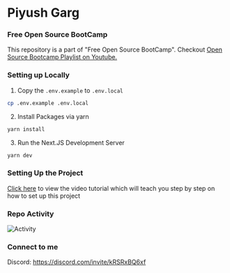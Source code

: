 # Piyush Garg

### Free Open Source BootCamp
This repository is a part of "Free Open Source BootCamp". Checkout [Open Source Bootcamp Playlist on Youtube.](https://www.youtube.com/playlist?list=PLinedj3B30sAT6CotNj0iffhRV89SkNK9)

### Setting up Locally

1. Copy the `.env.example` to `.env.local`

```bash
cp .env.example .env.local
```

2. Install Packages via yarn

```bash
yarn install
```

3. Run the Next.JS Development Server

```bash
yarn dev
```

### Setting Up the Project
[Click here](https://www.awesomescreenshot.com/video/18181026?key=45623fef0318912e62b9aacee5038999) to view the video tutorial which will teach you step by step on how to set up this project 

### Repo Activity

![Activity](https://repobeats.axiom.co/api/embed/53ac5d73666adb61764d0945fa9df15ccdc336ea.svg "Repobeats analytics image")

### Connect to me 
Discord: https://discord.com/invite/kRSRxBQ6xf

